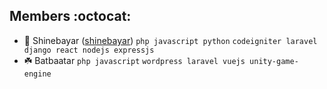 ## Members :octocat:

* 🐳 Shinebayar ([shinebayar](https://github.com/shinebayar)) `php javascript python`  `codeigniter laravel django react nodejs expressjs`
* ☘️ Batbaatar `php javascript`   `wordpress laravel vuejs unity-game-engine`
